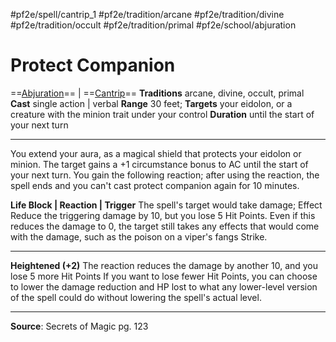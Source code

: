 #pf2e/spell/cantrip_1 #pf2e/tradition/arcane #pf2e/tradition/divine #pf2e/tradition/occult #pf2e/tradition/primal #pf2e/school/abjuration
# Protect Companion
==[Abjuration](Abjuration.md)== | ==[Cantrip](Cantrip.md)==
**Traditions** arcane, divine, occult, primal
**Cast** single action | verbal
**Range** 30 feet; **Targets** your eidolon, or a creature with the minion trait under your control
**Duration** until the start of your next turn

---
You extend your aura, as a magical shield that protects your eidolon or minion. The target gains a +1 circumstance bonus to AC until the start of your next turn. You gain the following reaction; after using the reaction, the spell ends and you can't cast protect companion again for 10 minutes.

**Life Block | Reaction | Trigger** The spell's target would take damage; Effect Reduce the triggering damage by 10, but you lose 5 Hit Points. Even if this reduces the damage to 0, the target still takes any effects that would come with the damage, such as the poison on a viper's fangs Strike.

---
**Heightened (+2)** The reaction reduces the damage by another 10, and you lose 5 more Hit Points If you want to lose fewer Hit Points, you can choose to lower the damage reduction and HP lost to what any lower-level version of the spell could do without lowering the spell's actual level.

---
**Source**: Secrets of Magic pg. 123